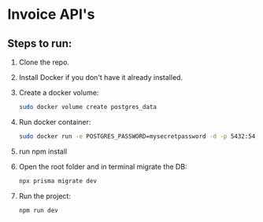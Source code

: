 # Invoice API's

## Steps to run:

1. Clone the repo.

2. Install Docker if you don't have it already installed.

3. Create a docker volume:
    ```bash
    sudo docker volume create postgres_data
    ```

4. Run docker container:
    ```bash
    sudo docker run -e POSTGRES_PASSWORD=mysecretpassword -d -p 5432:5432 -v postgres_data:/var/lib/postgresql/data postgres
    ```

5. run npm install

6. Open the root folder and in terminal migrate the DB:
    ```bash
    npx prisma migrate dev
    ```
7. Run the project:
    ```bash
    npm run dev
    ```
